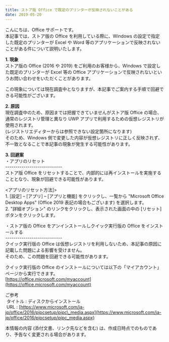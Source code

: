 ```yaml
---
title: ストア版 Office で既定のプリンターが反映されないことがある
date: 2019-05-20
---
```


こんにちは、Office サポートです。  
本記事では、ストア版の Office を利用している際に、Windows の設定で指定した既定のプリンターが Excel や Word 等のアプリケーションで反映されないことがある件について説明いたします。

**1\. 現象**  
ストア版の Office (2016 や 2019) をご利用のお客様から、Windows で設定した既定のプリンターが Excel 等の Office アプリケーションで反映されないというお問い合わせをいただくことがあります。

この現象については現在調査中となりますが、本記事でご案内する手順で回避できる可能性がございます。

**2\. 原因**  
現在調査中のため、原因までは把握できていませんがストア版 Office の場合、通常のレジストリ管理と異なり UWP アプリで利用するための仮想レジストリが使用されます。  
(レジストリエディターからは参照できない設定箇所になります)  
そのため、Windows 側で変更した内容が仮想レジストリに正しく反映されず、不一致となることで本記事の現象が発生する可能性があります。

**3\. 回避案**  
・アプリのリセット  
\----------------------------  
ストア版 Office をリセットすることで、内部的には再インストールを実施することとなり、現象が回避できる可能性があります。

<アプリのリセット方法\]>  
1\. \[設定\] – \[アプリ\] – \[アプリと機能\] をクリックし、一覧から "Microsoft Office Desktop Apps" (Office 2019 表記の場合もございます) を選択します。  
2\. "詳細オプション" のリンクをクリックし、表示された画面の中の \[リセット\] ボタンをクリックします。

・ストア版の Office をアンインストールしクイック実行版の Office をインストールする  
\----------------------------  
クイック実行版の Office は仮想レジストリを利用しないため、本記事の原因に記載した問題による影響を受けません。  
そのため、この問題を回避できる可能性があります。

クイック実行版の Office のインストールについては以下の「マイアカウント」ページから実行できます。  
[https://office.microsoft.com/myaccount](https://office.microsoft.com/myaccount)

ご参考  
 タイトル : ディスクからインストール  
 URL : [https://www.microsoft.com/ja-jp/office/2016/pipcsetup/pipc\_media.aspx](https://www.microsoft.com/ja-jp/office/2016/pipcsetup/pipc_media.aspx)

本情報の内容 (添付文書、リンク先などを含む) は、作成日時点でのものであり、予告なく変更される場合があります。